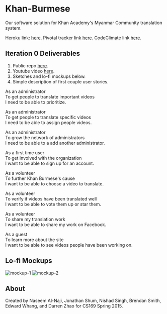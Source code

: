 # Khan-Burmese
Our software solution for Khan Academy's Myanmar Community translation system.

Heroku link: [here](http://khanburmese.herokuapp.com).
Pivotal tracker link [here](https://www.pivotaltracker.com/n/projects/1286520).
CodeClimate link [here](https://codeclimate.com/github/DarryQueen/Khan-Burmese).

## Iteration 0 Deliverables
1. Public repo [here](https://github.com/DarryQueen/Khan-Burmese).
2. Youtube video [here](http://youtu.be/dkM_W5IS0P4).
3. Sketches and lo-fi mockups below.
4. Simple description of first couple user stories.

As an administrator  
To get people to translate important videos  
I need to be able to prioritize.  

As an administrator  
To get people to translate specific videos  
I need to be able to assign people videos.  

As an administrator  
To grow the network of administrators  
I need to be able to a add another administrator.  

As a first time user  
To get involved with the organization  
I want to be able to sign up for an account.  

As a volunteer  
To further Khan Burmese's cause  
I want to be able to choose a video to translate.  

As a volunteer  
To verify if videos have been translated well  
I want to be able to vote them up or star them.  

As a volunteer  
To share my translation work  
I want to be able to share my work on Facebook.  

As a guest  
To learn more about the site  
I want to be able to see videos people have been working on.  

## Lo-fi Mockups
![mockup-1](https://cloud.githubusercontent.com/assets/5403584/6405600/54c25e5c-bdda-11e4-82ff-db911ef552de.png)
![mockup-2](https://cloud.githubusercontent.com/assets/5403584/6405602/57274f5e-bdda-11e4-9dd0-074c4ee7cbb6.png)

## About
Created by Naseem Al-Naji, Jonathan Shum, Nishad Singh, Brendan Smith, Edward Whang, and Darren Zhao for CS169 Spring 2015.

